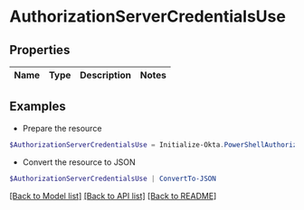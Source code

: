 # AuthorizationServerCredentialsUse
## Properties

Name | Type | Description | Notes
------------ | ------------- | ------------- | -------------

## Examples

- Prepare the resource
```powershell
$AuthorizationServerCredentialsUse = Initialize-Okta.PowerShellAuthorizationServerCredentialsUse 
```

- Convert the resource to JSON
```powershell
$AuthorizationServerCredentialsUse | ConvertTo-JSON
```

[[Back to Model list]](../README.md#documentation-for-models) [[Back to API list]](../README.md#documentation-for-api-endpoints) [[Back to README]](../README.md)

